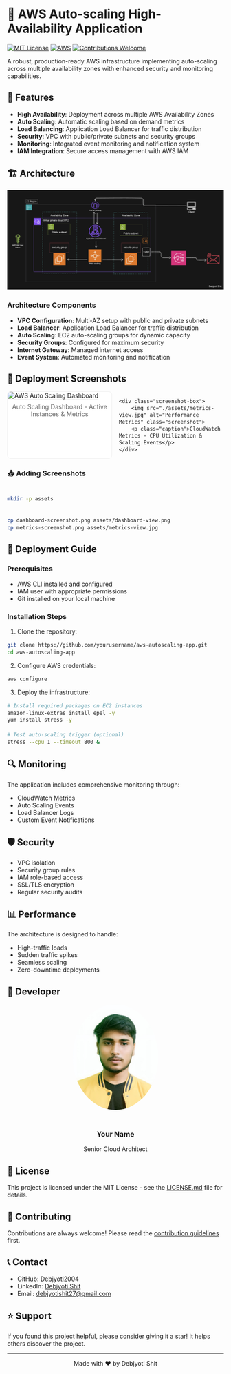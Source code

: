 # 🚀 AWS Auto-scaling High-Availability Application

[![MIT License](https://img.shields.io/badge/License-MIT-green.svg)](https://choosealicense.com/licenses/mit/)
[![AWS](https://img.shields.io/badge/AWS-%23FF9900.svg?style=flat&logo=amazon-aws&logoColor=white)](https://aws.amazon.com/)
[![Contributions Welcome](https://img.shields.io/badge/contributions-welcome-brightgreen.svg?style=flat)](CONTRIBUTING.md)

A robust, production-ready AWS infrastructure implementing auto-scaling across multiple availability zones with enhanced security and monitoring capabilities.

## 🎯 Features

- **High Availability**: Deployment across multiple AWS Availability Zones
- **Auto Scaling**: Automatic scaling based on demand metrics
- **Load Balancing**: Application Load Balancer for traffic distribution
- **Security**: VPC with public/private subnets and security groups
- **Monitoring**: Integrated event monitoring and notification system
- **IAM Integration**: Secure access management with AWS IAM

## 🏗️ Architecture

![Architecture Diagram](./assets/architecture.png)

### Architecture Components

- **VPC Configuration**: Multi-AZ setup with public and private subnets
- **Load Balancer**: Application Load Balancer for traffic distribution
- **Auto Scaling**: EC2 auto-scaling groups for dynamic capacity
- **Security Groups**: Configured for maximum security
- **Internet Gateway**: Managed internet access
- **Event System**: Automated monitoring and notification


## 📸 Deployment Screenshots

<div class="screenshot-gallery">
    <div class="screenshot-box">
        <img src="./assets/dashboard-view.png" alt="AWS Auto Scaling Dashboard" class="screenshot">
        <p class="caption">Auto Scaling Dashboard - Active Instances & Metrics</p>
    </div>

    <div class="screenshot-box">
        <img src="./assets/metrics-view.jpg" alt="Performance Metrics" class="screenshot">
        <p class="caption">CloudWatch Metrics - CPU Utilization & Scaling Events</p>
    </div>
</div>

<style>
.screenshot-gallery {
    display: grid;
    grid-template-columns: repeat(2, 1fr);
    gap: 1rem;
    margin: 1rem 0;
}

.screenshot-box {
    background: #fff;
    border: 1px solid #eee;
    border-radius: 8px;
    overflow: hidden;
}

.screenshot {
    width: 100%;
    height: auto;
    border-bottom: 1px solid #eee;
}

.caption {
    padding: 0.5rem;
    margin: 0;
    text-align: center;
    font-size: 0.9rem;
    color: #666;
}

@media (max-width: 768px) {
    .screenshot-gallery {
        grid-template-columns: 1fr;
    }
}
</style>

### 📥 Adding Screenshots
```bash

mkdir -p assets


cp dashboard-screenshot.png assets/dashboard-view.png
cp metrics-screenshot.png assets/metrics-view.jpg
```

## 🚀 Deployment Guide

### Prerequisites

- AWS CLI installed and configured
- IAM user with appropriate permissions
- Git installed on your local machine

### Installation Steps

1. Clone the repository:
```bash
git clone https://github.com/yourusername/aws-autoscaling-app.git
cd aws-autoscaling-app
```

2. Configure AWS credentials:
```bash
aws configure
```

3. Deploy the infrastructure:
```bash
# Install required packages on EC2 instances
amazon-linux-extras install epel -y
yum install stress -y

# Test auto-scaling trigger (optional)
stress --cpu 1 --timeout 800 &
```

## 🔍 Monitoring

The application includes comprehensive monitoring through:
- CloudWatch Metrics
- Auto Scaling Events
- Load Balancer Logs
- Custom Event Notifications

## 🛡️ Security

- VPC isolation
- Security group rules
- IAM role-based access
- SSL/TLS encryption
- Regular security audits

## 📊 Performance

The architecture is designed to handle:
- High-traffic loads
- Sudden traffic spikes
- Seamless scaling
- Zero-downtime deployments

## 👤 Developer

<div align="center">
  <img src="./assets/profile.jpg" width="200px" style="border-radius: 50%; margin-bottom: 20px;">
  <h3>Your Name</h3>
  <p>Senior Cloud Architect</p>
</div>

<style>
.developer-profile {
  text-align: center;
  padding: 20px;
  background: linear-gradient(145deg, #f6f8fa, #ffffff);
  border-radius: 10px;
  box-shadow: 0 4px 6px rgba(0, 0, 0, 0.1);
}

.profile-image {
  border-radius: 50%;
  border: 4px solid #ffffff;
  box-shadow: 0 0 20px rgba(0, 0, 0, 0.1);
}

.social-links {
  display: flex;
  justify-content: center;
  gap: 15px;
  margin-top: 15px;
}
</style>

## 📝 License

This project is licensed under the MIT License - see the [LICENSE.md](LICENSE.md) file for details.

## 🤝 Contributing

Contributions are always welcome! Please read the [contribution guidelines](CONTRIBUTING.md) first.

## 📞 Contact

- GitHub: [Debjyoti2004](https://github.com/Debjyoti2004)
- LinkedIn: [Debjyoti Shit](www.linkedin.com/in/debjyotishit)
- Email: debjyotishit27@gmail.com

## ⭐ Support

If you found this project helpful, please consider giving it a star! It helps others discover the project.

---
<div align="center">
Made with ❤️ by Debjyoti Shit
</div>